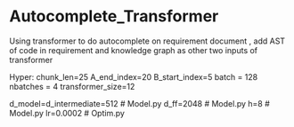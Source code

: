 # Autocomplete_Transformer
Using transformer to do autocomplete on requirement document , add AST of code in requirement and knowledge graph as other two inputs of transformer


Hyper:
chunk_len=25
A_end_index=20
B_start_index=5
batch = 128 
nbatches = 4 
transformer_size=12

d_model=d_intermediate=512  # Model.py
d_ff=2048 # Model.py
h=8  # Model.py
lr=0.0002  # Optim.py
